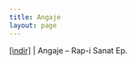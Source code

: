 ```yaml
---
title: Angaje
layout: page
---
```

<a href="https://cloud.mail.ru/public/3e42e494e297/Angaje%20-%20Rap-i%20Sanat%20E.P" target="_blank">[indir]</a>   |   Angaje &#8211; Rap-i Sanat Ep.